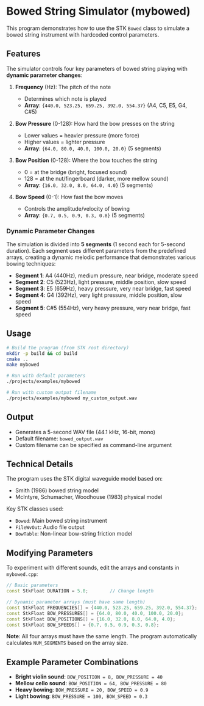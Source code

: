# Bowed String Simulator (mybowed)

This program demonstrates how to use the STK `Bowed` class to simulate a bowed string instrument with hardcoded control parameters.

## Features

The simulator controls four key parameters of bowed string playing with **dynamic parameter changes**:

1. **Frequency** (Hz): The pitch of the note
   - Determines which note is played
   - **Array**: `{440.0, 523.25, 659.25, 392.0, 554.37}` (A4, C5, E5, G4, C#5)

2. **Bow Pressure** (0-128): How hard the bow presses on the string
   - Lower values = heavier pressure (more force)
   - Higher values = lighter pressure
   - **Array**: `{64.0, 80.0, 40.0, 100.0, 20.0}` (5 segments)

3. **Bow Position** (0-128): Where the bow touches the string
   - 0 = at the bridge (bright, focused sound)
   - 128 = at the nut/fingerboard (darker, more mellow sound)
   - **Array**: `{16.0, 32.0, 8.0, 64.0, 4.0}` (5 segments)

4. **Bow Speed** (0-1): How fast the bow moves
   - Controls the amplitude/velocity of bowing
   - **Array**: `{0.7, 0.5, 0.9, 0.3, 0.8}` (5 segments)

### Dynamic Parameter Changes

The simulation is divided into **5 segments** (1 second each for 5-second duration). Each segment uses different parameters from the predefined arrays, creating a dynamic melodic performance that demonstrates various bowing techniques:

- **Segment 1**: A4 (440Hz), medium pressure, near bridge, moderate speed
- **Segment 2**: C5 (523Hz), light pressure, middle position, slow speed  
- **Segment 3**: E5 (659Hz), heavy pressure, very near bridge, fast speed
- **Segment 4**: G4 (392Hz), very light pressure, middle position, slow speed
- **Segment 5**: C#5 (554Hz), very heavy pressure, very near bridge, fast speed

## Usage

```bash
# Build the program (from STK root directory)
mkdir -p build && cd build
cmake ..
make mybowed

# Run with default parameters
./projects/examples/mybowed

# Run with custom output filename
./projects/examples/mybowed my_custom_output.wav
```

## Output

- Generates a 5-second WAV file (44.1 kHz, 16-bit, mono)
- Default filename: `bowed_output.wav`
- Custom filename can be specified as command-line argument

## Technical Details

The program uses the STK digital waveguide model based on:
- Smith (1986) bowed string model
- McIntyre, Schumacher, Woodhouse (1983) physical model

Key STK classes used:
- `Bowed`: Main bowed string instrument
- `FileWvOut`: Audio file output
- `BowTable`: Non-linear bow-string friction model

## Modifying Parameters

To experiment with different sounds, edit the arrays and constants in `mybowed.cpp`:

```cpp
// Basic parameters
const StkFloat DURATION = 5.0;        // Change length

// Dynamic parameter arrays (must have same length)
const StkFloat FREQUENCIES[] = {440.0, 523.25, 659.25, 392.0, 554.37};  // Hz
const StkFloat BOW_PRESSURES[] = {64.0, 80.0, 40.0, 100.0, 20.0};       // 0-128
const StkFloat BOW_POSITIONS[] = {16.0, 32.0, 8.0, 64.0, 4.0};          // 0-128  
const StkFloat BOW_SPEEDS[] = {0.7, 0.5, 0.9, 0.3, 0.8};                // 0-1
```

**Note**: All four arrays must have the same length. The program automatically calculates `NUM_SEGMENTS` based on the array size.

## Example Parameter Combinations

- **Bright violin sound**: `BOW_POSITION = 8, BOW_PRESSURE = 40`
- **Mellow cello sound**: `BOW_POSITION = 64, BOW_PRESSURE = 80`
- **Heavy bowing**: `BOW_PRESSURE = 20, BOW_SPEED = 0.9`
- **Light bowing**: `BOW_PRESSURE = 100, BOW_SPEED = 0.3`
